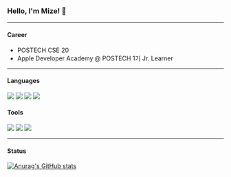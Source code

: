 ### Hello, I'm Mize! 👋

---

#### Career
 - POSTECH CSE 20
 - Apple Developer Academy @ POSTECH 1기 Jr. Learner
 
---
 
#### Languages
<img src="https://img.shields.io/badge/C-A8B9CC?style=for-the-badge&logo=C&logoColor=white"/></a>
<img src="https://img.shields.io/badge/C++-00599C?style=for-the-badge&logo=C%2B%2B&logoColor=white"/></a>
<img src="https://img.shields.io/badge/Python-3766AB?style=for-the-badge&logo=Python&logoColor=white"/></a>
<img src="https://img.shields.io/badge/Swift-F05138?style=for-the-badge&logo=Swift&logoColor=white"/></a>

#### Tools
<img src="https://img.shields.io/badge/Visual Studio-5C2D91?style=for-the-badge&logo=Visual Studio&logoColor=white"/></a>
<img src="https://img.shields.io/badge/Xcode-147EFB?style=for-the-badge&logo=Xcode&logoColor=white"/></a>
<img src="https://img.shields.io/badge/Sketch-F7B500?style=for-the-badge&logo=Sketch&logoColor=white"/></a>

---

#### Status
[![Anurag's GitHub stats](https://github-readme-stats.vercel.app/api?username=DevMizeKR)](https://github.com/DevMizeKR/github-readme-stats)
